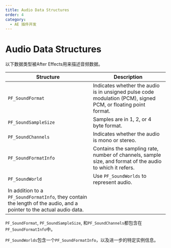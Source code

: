 ```yaml
---
title: Audio Data Structures
order: 4
category:
  - AE 插件开发
---
```

# Audio Data Structures

以下数据类型被After Effects用来描述音频数据。

| **Structure** | **Description** |
|--- | ---- |
| `PF_SoundFormat` | Indicates whether the audio is in unsigned pulse code modulation (PCM), signed PCM, or floating point format. |
| `PF_SoundSampleSize` | Samples are in 1, 2, or 4 byte format. |
| `PF_SoundChannels` | Indicates whether the audio is mono or stereo. |
| `PF_SoundFormatInfo` | Contains the sampling rate, number of channels, sample size, and format of the audio to which it refers. |
| `PF_SoundWorld` | Use `PF_SoundWorlds` to represent audio. |
| In addition to a `PF_SoundFormatInfo`, they contain the length of the audio, and a pointer to the actual audio data. |

`PF_SoundFormat`, `PF_SoundSampleSize`, 和`PF_SoundChannels`都包含在`PF_SoundFormatInfo`中。

`PF_SoundWorlds`包含一个`PF_SoundFormatInfo`，以及进一步的特定实例信息。
